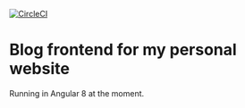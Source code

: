 [![CircleCI](https://circleci.com/gh/MTijn/blog-frontend/tree/master.svg?style=svg)](https://circleci.com/gh/MTijn/blog-frontend/tree/master)
# Blog frontend for my personal website

Running in Angular 8 at the moment.
